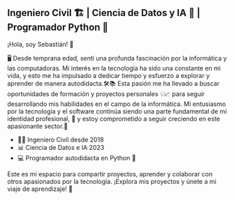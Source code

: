 ## Ingeniero Civil 🏗️ | Ciencia de Datos y IA 🤖 | Programador Python 🐍

¡Hola, soy Sebastián! 👋

🖥️ Desde temprana edad, sentí una profunda fascinación por la informática y las computadoras. Mi interés en la tecnología ha sido una constante en mi vida, y esto me ha impulsado a dedicar tiempo y esfuerzo a explorar y aprender de manera autodidacta.🛠️📚 Esta pasión me ha llevado a buscar oportunidades de formación y proyectos personales 💡📈 para seguir desarrollando mis habilidades en el campo de la informática. Mi entusiasmo por la tecnología y el software continúa siendo una parte fundamental de mi identidad profesional, 💼 y estoy comprometido a seguir creciendo en este apasionante sector.💪

- 👷‍♂️ Ingeniero Civil desde 2018
- 📊 Ciencia de Datos e IA 2023
- 💻 Programador autodidacta en Python 🐍

Este es mi espacio para compartir proyectos, aprender y colaborar con otros apasionados por la tecnología. ¡Explora mis proyectos y únete a mi viaje de aprendizaje! 🚀
